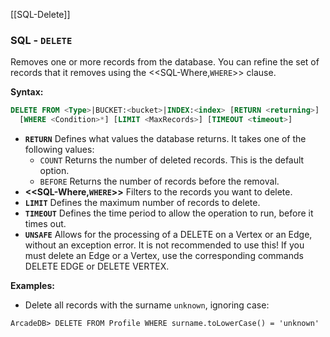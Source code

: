 [[SQL-Delete]]
### SQL - `DELETE`

Removes one or more records from the database.  You can refine the set of records that it removes using the <<SQL-Where,`WHERE`>> clause.

**Syntax:**

```sql
DELETE FROM <Type>|BUCKET:<bucket>|INDEX:<index> [RETURN <returning>]
  [WHERE <Condition>*] [LIMIT <MaxRecords>] [TIMEOUT <timeout>]
```
- **`RETURN`** Defines  what values the database returns.  It takes one of the following values:
  - `COUNT` Returns the number of deleted records.  This is the default option.
  - `BEFORE` Returns the number of records before the removal.
- **<<SQL-Where,`WHERE`>>** Filters to the records you want to delete.
- **`LIMIT`** Defines the maximum number of records to delete.
- **`TIMEOUT`** Defines the time period to allow the operation to run, before it times out.
- **`UNSAFE`** Allows for the processing of a DELETE on a Vertex or an Edge, without an exception error. It is not recommended to use this! If you must delete an Edge or a Vertex, use the corresponding commands DELETE EDGE or DELETE VERTEX.   

**Examples:**

- Delete all records with the surname `unknown`, ignoring case:

```
ArcadeDB> DELETE FROM Profile WHERE surname.toLowerCase() = 'unknown'
```



